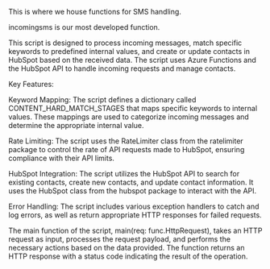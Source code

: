 This is where we house functions for SMS handling.

incomingsms is our most developed function.

This script is designed to process incoming messages, match specific keywords to predefined internal values, and create or update contacts in HubSpot based on the received data. The script uses Azure Functions and the HubSpot API to handle incoming requests and manage contacts.

Key Features:

Keyword Mapping: The script defines a dictionary called CONTENT_HARD_MATCH_STAGES that maps specific keywords to internal values. These mappings are used to categorize incoming messages and determine the appropriate internal value.

Rate Limiting: The script uses the RateLimiter class from the ratelimiter package to control the rate of API requests made to HubSpot, ensuring compliance with their API limits.

HubSpot Integration: The script utilizes the HubSpot API to search for existing contacts, create new contacts, and update contact information. It uses the HubSpot class from the hubspot package to interact with the API.

Error Handling: The script includes various exception handlers to catch and log errors, as well as return appropriate HTTP responses for failed requests.

The main function of the script, main(req: func.HttpRequest), takes an HTTP request as input, processes the request payload, and performs the necessary actions based on the data provided. The function returns an HTTP response with a status code indicating the result of the operation.
